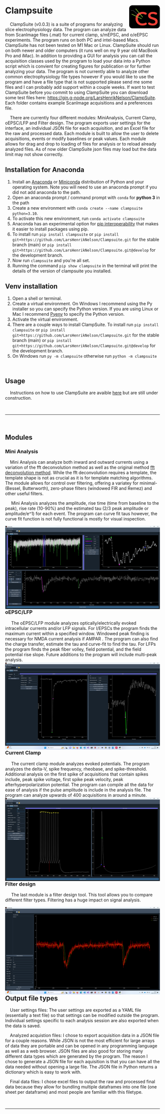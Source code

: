 # Clampsuite <img src="clampsuite/logo/d_logo.png" width="100" title="clampsuite" align="right">

&nbsp;&nbsp;&nbsp;&nbsp;ClampSuite (v0.0.3) is a suite of programs for analyzing slice electrophysiology data. The program can analyze data from ScanImage files (.mat) for current clamp, s/mEPSC, and o/eEPSC experiments. The program runs on both PC and intel-based Macs. ClampSuite has not been tested on M1 Mac or Linux. ClampSuite should run on both newer and older computers (it runs well on my 9 year old MacBook Pro and iMac). In addition to providing a GUI for analysis you can call the acquisition classes used by the program to load your data into a Python script which is convient for creating figures for publication or for further analyzing your data. The program is not currently able to analyze other common electrophysiology file types however if you would like to use the program and have a file type that is not supported please send me some files and I can probably add support within a couple weeks. If want to test ClampSuite before you commit to using ClampSuite you can download some test files here: https://gin.g-node.org/LarsHenrikNelson/ClampSuite. Each folder contains example ScanImage acquisitions and a preferences file.

&nbsp;&nbsp;&nbsp;&nbsp;There are currently four different modules: MiniAnalysis, Current Clamp, oEPSC/LFP and Filter design. The program exports user settings for the interface, an individual JSON file for each acquisition, and an Excel file for the raw and processed data. Each module is built to allow the user to delete acquisitions, events or modify baselines or peak values. Each module allows for drag and drop to loading of files for analysis or to reload already analyzed files. As of now older ClampSuite json files may load but the data limit may not show correctly.

## Installation for Anaconda
1. Install an [Anaconda](https://www.anaconda.com/download/) or [Miniconda](https://docs.conda.io/en/latest/miniconda.html) distribution of Python and your operating system. Note you will need to use an anaconda prompt if you did not add anaconda to the path.
2. Open an anaconda prompt / command prompt with `conda` for **python 3** in the path
3. Create a new environment with `conda create --name clampsuite python=3.10`.
4. To activate this new environment, run `conda activate clampsuite`
5. Anaconda has an experimental option for [pip interoperability](https://docs.conda.io/projects/conda/en/latest/user-guide/configuration/pip-interoperability.html) that makes it easier to install packages using pip.
6. To install run `pip install clampsuite` or `pip install git+https://github.com/LarsHenrikNelson/Clampsuite.git` for the stable branch (main) or `pip install git+https://github.com/LarsHenrikNelson/Clampsuite.git@develop` for the development branch.
7. Now run `clampsuite` and you're all set.
8. Running the command `pip show clampsuite` in the terminal will print the details of the version of clampsuite you installed.

## Venv installation
1. Open a shell or terminal.
2. Create a virtual environment. On Windows I recommend using the Py installer so you can specify the Python version. If you are using Linux or Mac I recommend [Pyenv](https://github.com/pyenv/pyenv) to specify the Python version.
3. Activate the virtual environment.
4. There are a couple ways to install ClampSuite. To install run `pip install clampsuite` or `pip install git+https://github.com/LarsHenrikNelson/Clampsuite.git` for the stable branch (main) or `pip install git+https://github.com/LarsHenrikNelson/Clampsuite.git@develop` for the development branch.
5. On Windows run `py -m clampsuite` otherwise run `python -m clampsuite`


<br/>

## Usage
&nbsp;&nbsp;&nbsp;&nbsp;Instructions on how to use ClampSuite are avaible [here](https://clampsuite.readthedocs.io) but are still under construction.

<br/>

---

<br/>

## Modules

### Mini Analysis
&nbsp;&nbsp;&nbsp;&nbsp;Mini Analysis can analyze both inward and outward currents using a variation of the fft deconvolution method as well as the original method [fft deconvolution method](https://pubmed.ncbi.nlm.nih.gov/23062335/). While the fft deconvolution requires a template, the template shape is not as crucial as it is for template matching algorithms. The module allows for control over filtering, offering a variatey for minimal-(Bessel, Butterworth), zero-phase filters (windowed FIR and Remez) and other useful filters.

&nbsp;&nbsp;&nbsp;&nbsp; Mini Analysis analyzes the amplitude, rise time (time from baseline to the peak), rise rate (10-90%) and the estimated tau (2/3 peak amplitude or amplitude/e^1) for each event. The program can curve fit taus however, the curve fit function is not fully functional is mostly for visual inspection. 

<img src="clampsuite/images/mini-analysis.png" title="mini analysis widget" align="right">


<br/>

### oEPSC/LFP
&nbsp;&nbsp;&nbsp;&nbsp; The oEPSC/LFP module analyzes optically/electrically evoked intracellular currents and/or LFP signals. For I/EPSCs the program finds the maximum current within a specified window. Windowed peak finding is necessary for NMDA current analysis if AMPAR . The program can also find the charge transfer, estimate the tau and curve-fit to find the tau. For LFPs the program finds the peak fiber volley, field potential, and the field potential rise slope. Future additions to the program will include multi-peak analysis.
<img src="clampsuite/images/oepsc-lfp.png" title="oepsc-lfp widget" align="right">

<br/>

### Current Clamp
&nbsp;&nbsp;&nbsp;&nbsp; The current clamp module analyzes evoked potentials. The program analyzes the delta-V, spike frequency, rheobase, and spike-threshold. Additional analysis on the first spike of acquisitions that contain spikes include, peak spike voltage, first spike peak velocity, peak afterhyperpolarization potential. The program can compile all the data for ease of analysis if the pulse amplitude is include in the analysis file. The program can analyze upwards of 400 acquisitions in around a minute.
<img src="clampsuite/images/current-clamp.png" title="current clamp widget" align="right">

<br/>

### Filter design
&nbsp;&nbsp;&nbsp;&nbsp; The last module is a filter design tool. This tool allows you to compare different filter types. Filtering has a huge impact on signal analysis.

<img src="clampsuite/images/filter-widget.png" title="filter-widget" align="right">

<br/>

---

<br/>

## Output file types
&nbsp;&nbsp;&nbsp;&nbsp;User settings files: The user settings are exported as a YAML file (essentially a text file) so that settings can be modified outside the program. Individual
settings specific to each analysis session are also exported when the data is saved.

&nbsp;&nbsp;&nbsp;&nbsp;Analyzed acquistion files: I chose to export acquisition data in a JSON file for a couple reasons. While JSON is not the most efficient for large arrays of data they are portable and can be opened in any programming language as well as a web browser. JSON files are also good for storing many different data types which are generated by the program. The reason I chose to generate a JSON file for each aquisition is that you can have all the data needed without opening a large file. The JSON file in Python returns a dictionary which is easy to work with.

&nbsp;&nbsp;&nbsp;&nbsp;Final data files: I chose excel files to output the raw and processed final data because they allow for bundling multiple dataframes into one file (one sheet per dataframe) and most people are familiar with this filetype.

<br/>

---

<br/>
